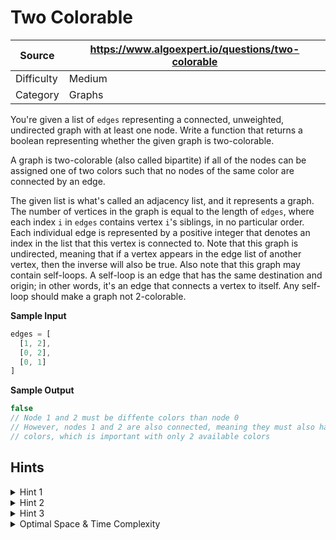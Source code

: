 # Two Colorable

| Source | https://www.algoexpert.io/questions/two-colorable |
|---|---|
| Difficulty | Medium |
| Category | Graphs |

You're given a list of `edges` representing a connected,
unweighted, undirected graph with at least one node. Write a function that
returns a boolean representing whether the given graph is two-colorable.

A graph is two-colorable (also called bipartite) if all of the nodes can
be assigned one of two colors such that no nodes of the same color are
connected by an edge.

The given list is what's called an adjacency list, and it represents a graph.
The number of vertices in the graph is equal to the length of
`edges`, where each index `i` in
`edges` contains vertex `i`'s siblings, in no
particular order. Each individual edge is represented by a positive integer
that denotes an index in the list that this vertex is connected to. Note that
this graph is undirected, meaning that if a vertex appears in the edge list
of another vertex, then the inverse will also be true.
Also note that this graph may contain self-loops. A self-loop is an edge that
has the same destination and origin; in other words, it's an edge that
connects a vertex to itself. Any self-loop should make a graph not
2-colorable.

**Sample Input**
```ts
edges = [
  [1, 2],
  [0, 2],
  [0, 1]
]
```

**Sample Output**
```ts
false
// Node 1 and 2 must be diffente colors than node 0
// However, nodes 1 and 2 are also connected, meaning they must also have diffent
// colors, which is important with only 2 available colors
```

## Hints

<details>
<summary>Hint 1</summary>
Try starting by choosing a random node and assigning it a color. From here,
can you tell what colors any other nodes must have?
</details>

<details>
<summary>Hint 2</summary>
From a given node, assign each sibling node the opposite color, then continue
through the graph using BFS or DFS.
</details>

<details>
<summary>Hint 3</summary>
If you ever encounter a sibling that is already marked as the wrong color, then
there cannot be a solution.
</details>

<details>
<summary>Optimal Space &amp; Time Complexity</summary>
O(v + e) time | O(v) space - where v is the number of vertices and e is the number 
of edges of the graph
</details>

